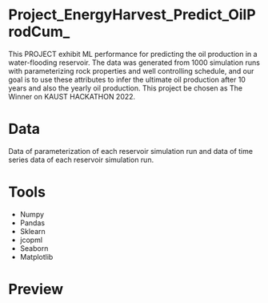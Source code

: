 # Project_EnergyHarvest_Predict_OilProdCum_
This PROJECT exhibit ML performance for predicting the oil production in a water-flooding reservoir. The data was generated from 1000 simulation runs with parameterizing rock properties and well controlling schedule, and our goal is to use these attributes to infer the ultimate oil production after 10 years and also the yearly oil production. This project be chosen as The Winner on KAUST HACKATHON 2022.

# Data
Data of parameterization of each reservoir simulation run and data of time series data of each reservoir simulation run.

# Tools
- Numpy
- Pandas
- Sklearn
- jcopml
- Seaborn
- Matplotlib

# Preview
